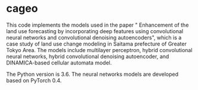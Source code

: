# cageo

This code implements the models used in the paper " Enhancement of the land use forecasting by incorporating deep features using convolutional neural networks and convolutional denoising autoencoders", which is a case study of land use change modeling in Saitama prefecture of Greater Tokyo Area. The models include multilayer perceptron, hybrid convolutional neural networks, hybrid convolutional denoising autoencoder, and DINAMICA-based cellular automata model.

The Python version is 3.6. The neural networks models are developed based on PyTorch 0.4.
